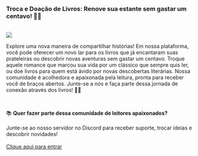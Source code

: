 <h3>Troca e Doação de Livros: Renove sua estante sem gastar um centavo! 📖💫</h3>
<br>
<img src="https://media1.tenor.com/m/KJ6pRqNywvIAAAAC/rin-shima-yuru-camp.gif">
<br>
<p>Explore uma nova maneira de compartilhar histórias! Em nossa plataforma, você pode oferecer um novo lar para os livros que já encantaram suas prateleiras ou descobrir novas aventuras sem gastar um centavo. Troque aquele romance que marcou sua vida por um clássico que sempre quis ler, ou doe livros para quem está ávido por novas descobertas literárias. Nossa comunidade é acolhedora e apaixonada pela leitura, pronta para receber você de braços abertos. Junte-se a nós e faça parte dessa jornada de conexão através dos livros! 📖💙</p>
<br>
<p>
  📚 <b>Quer fazer parte dessa comunidade de leitores apaixonados?</b> <br><br>
  Junte-se ao nosso servidor no Discord para receber suporte, trocar ideias e descobrir novidades!<br><br>
  <a href="https://discord.gg/BKkqutKh9s">Clique aqui para entrar</a>
</p>
